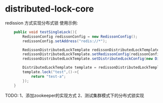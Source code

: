 # distributed-lock-core

redission 方式实现分布式锁
使用示例:

```java
    public void testSingleLock(){
        RedissonConfig redissonConfig = new RedissonConfig();
        redissonConfig.setAddress("redis://*");

        RedissonDistributedLockTemplate redissonDistributedLockTemplate = new RedissonDistributedLockTemplate();
        redissonDistributedLockTemplate.setRedissonConfig(redissonConfig);
        redissonDistributedLockTemplate.setDistributedLockConfig(new DistributedLockConfig());

        DistributedLockTemplate template = redissonDistributedLockTemplate;
        template.lock("test",()->{
            return "test-a";
        });
    }
```

TODO:
    1、添加zookeeper的实现方式
    2、测试集群模式下的分布式锁实现